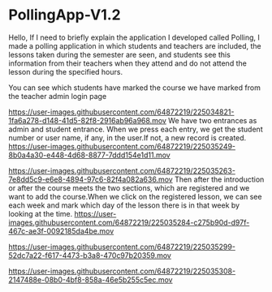 # PollingApp-V1.2
Hello,
If I need to briefly explain the application I developed called Polling, I made a polling application in which students and teachers are included, the lessons taken during the semester are seen, and students see this information from their teachers when they attend and do not attend the lesson during the specified hours.


You can see which students have marked the course we have marked from the teacher admin login page



https://user-images.githubusercontent.com/64872219/225034821-1fa6a278-d148-41d5-82f8-2916ab96a968.mov
We have two entrances as admin and student entrance.
When we press each entry, we get the student number or user name, if any, in the user.If not, a new record is created.
https://user-images.githubusercontent.com/64872219/225035249-8b0a4a30-e448-4d68-8877-7ddd154e1d11.mov

https://user-images.githubusercontent.com/64872219/225035263-7e8dd5c9-e6e8-4894-97c6-82f4a082a636.mov
Then after the introduction or after the course meets the two sections, which are registered and we want to add the course.When we click on the registered lesson, we can see each week and mark which day of the lesson there is in that week by looking at the time.
https://user-images.githubusercontent.com/64872219/225035284-c275b90d-d97f-467c-ae3f-0092185da4be.mov

https://user-images.githubusercontent.com/64872219/225035299-52dc7a22-f617-4473-b3a8-470c97b20359.mov

https://user-images.githubusercontent.com/64872219/225035308-2147488e-08b0-4bf8-858a-46e5b255c5ec.mov

